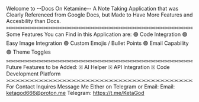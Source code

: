 Welcome to --Docs On Ketamine-- A Note Taking Application that was Clearly Referenced from Google Docs, 
but Made to Have More Features and Accesbility than Docs. 
⫘⫘⫘⫘⫘⫘⫘⫘⫘⫘⫘⫘⫘⫘⫘⫘⫘⫘⫘⫘⫘⫘⫘⫘⫘⫘⫘⫘⫘⫘⫘⫘⫘⫘⫘⫘⫘⫘⫘⫘
Some Features You can Find in this Application are:
🟢 Code Integration
🟢 Easy Image Integration
🟢 Custom Emojis / Bullet Points
🟢 Email Capability
🟢 Theme Toggles
⫘⫘⫘⫘⫘⫘⫘⫘⫘⫘⫘⫘⫘⫘⫘⫘⫘⫘⫘⫘⫘⫘⫘⫘⫘⫘⫘⫘⫘⫘⫘⫘⫘⫘⫘⫘⫘⫘⫘⫘
Future Features to be Added:
☒ AI Helper
☒ API Integration 
☒ Code Development Platform
⫘⫘⫘⫘⫘⫘⫘⫘⫘⫘⫘⫘⫘⫘⫘⫘⫘⫘⫘⫘⫘⫘⫘⫘⫘⫘⫘⫘⫘⫘⫘⫘⫘⫘⫘⫘⫘⫘⫘⫘
For Contact Inquires Message Me Either on Telegram or Email:
Email: ketagod666@proton.me
Telegram: https://t.me/KetaGod 
